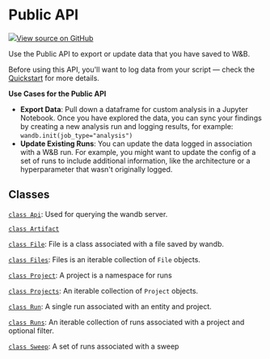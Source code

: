 # Public API

[![](https://www.tensorflow.org/images/GitHub-Mark-32px.png)View source on GitHub](https://www.github.com/wandb/client/tree/master/wandb/__init__.py)

Use the Public API to export or update data that you have saved to W&B.

Before using this API, you'll want to log data from your script — check the [Quickstart](https://github.com/ariG23498/Aritra-Documentation/tree/2e5d9ed059a09db9833a6e62b80135edccf67d05/library/quickstart.md) for more details.

**Use Cases for the Public API**

* **Export Data**: Pull down a dataframe for custom analysis in a Jupyter Notebook. Once you have explored the data, you can sync your findings by creating a new analysis run and logging results, for example: `wandb.init(job_type="analysis")`
* **Update Existing Runs**: You can update the data logged in association with a W&B run. For example, you might want to update the config of a set of runs to include additional information, like the architecture or a hyperparameter that wasn't originally logged.

## Classes

[`class Api`](): Used for querying the wandb server.

[`class Artifact`]()

[`class File`](): File is a class associated with a file saved by wandb.

[`class Files`](): Files is an iterable collection of `File` objects.

[`class Project`](): A project is a namespace for runs

[`class Projects`](): An iterable collection of `Project` objects.

[`class Run`](): A single run associated with an entity and project.

[`class Runs`](): An iterable collection of runs associated with a project and optional filter.

[`class Sweep`](): A set of runs associated with a sweep

